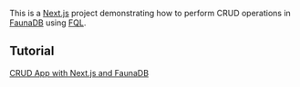 This is a [Next.js](https://nextjs.org/) project demonstrating how to perform CRUD operations in [FaunaDB](https://fauna.com/) using [FQL](https://docs.fauna.com/fauna/current/api/fql/).

## Tutorial

[CRUD App with Next.js and FaunaDB](https://medium.com/technest/crud-app-with-next-js-and-faunadb-918b76068e1e)
